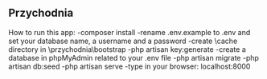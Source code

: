 ## Przychodnia


How to run this app:
-composer install
-rename .env.example to .env and set your database name, a username and a password
-create \cache directory in \przychodnia\bootstrap
-php artisan key:generate
-create a database in phpMyAdmin related to your .env file
-php artisan migrate
-php artisan db:seed
-php artisan serve
-type in your browser: localhost:8000
